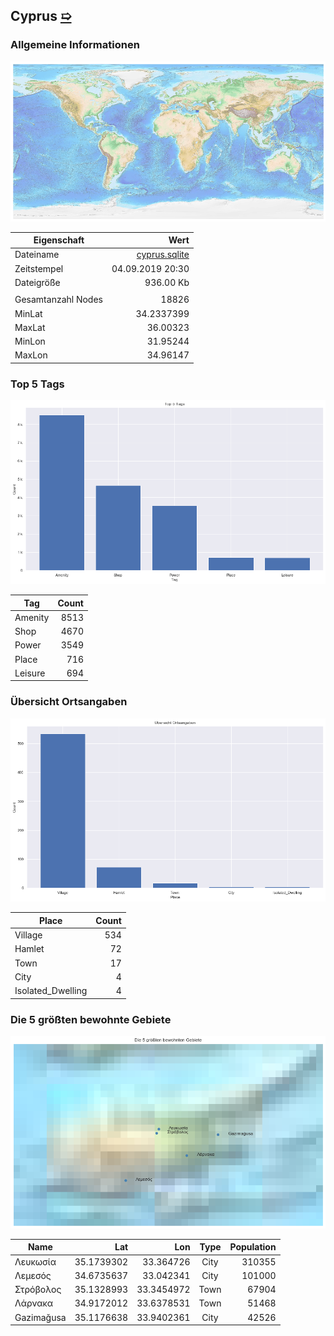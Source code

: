 ## Cyprus [&#10159;](cyprus.sqlite)

### Allgemeine Informationen

![Overview](./Images/cyprus_overview.png)

|Eigenschaft|Wert|
|-|-:|
Dateiname|[cyprus.sqlite](cyprus.sqlite)|
Zeitstempel|04.09.2019 20:30|
Dateigr&ouml;&szlig;e|936.00 Kb|
|||
Gesamtanzahl Nodes|18826|
|MinLat|34.2337399|
|MaxLat|36.00323|
|MinLon|31.95244|
|MaxLon|34.96147|

### Top 5 Tags

![Tags](./Images/cyprus_tags.png)

|Tag|Count|
|-|-:|
|Amenity|8513|
|Shop|4670|
|Power|3549|
|Place|716|
|Leisure|694|

### &Uuml;bersicht Ortsangaben

![Places](./Images/cyprus_places.png)

|Place|Count|
|-|-:|
|Village|534|
|Hamlet|72|
|Town|17|
|City|4|
|Isolated_Dwelling|4|

### Die 5 gr&ouml;&szlig;ten bewohnte Gebiete

![Places](./Images/cyprus_topplaces.png)

|Name|Lat|Lon|Type|Population|
|----|--:|--:|:--:|---------:|
|Λευκωσία|35.1739302|33.364726|City|310355|
|Λεμεσός|34.6735637|33.042341|City|101000|
|Στρόβολος|35.1328993|33.3454972|Town|67904|
|Λάρνακα|34.9172012|33.6378531|Town|51468|
|Gazimağusa|35.1176638|33.9402361|City|42526|
